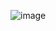 ![image](https://github.com/Alok-2002/SecureKeyGen/assets/93814546/e8db24e8-8184-4ea1-b516-ab76c4395bcc)
